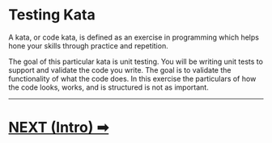 # Testing Kata

A kata, or code kata, is defined as an exercise in programming which helps hone your skills through practice and repetition.

The goal of this particular kata is unit testing.
You will be writing unit tests to support and validate the code you write.
The goal is to validate the functionality of what the code does.
In this exercise the particulars of how the code looks, works, and is structured is not as important.

---

# [NEXT (Intro) ➡](01-Intro.md)
